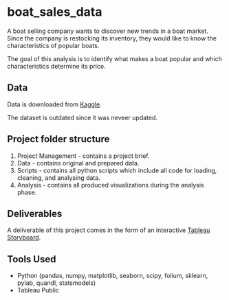 # boat_sales_data

A boat selling company wants to discover new trends in a boat market.
Since the company is restocking its inventory, they would like to know the characteristics of popular boats.

The goal of this analysis is to identify what makes a boat popular and which characteristics determine its price.

## Data

Data is downloaded from [Kaggle](https://www.kaggle.com/datasets/karthikbhandary2/boat-sales?resource=download).

The dataset is outdated since it was neveer updated.

## Project folder structure

01. Project Management - contains a project brief.
02. Data - contains original and prepared data.
03. Scripts - contains all python scripts which include all code for loading, cleaning, and analysing data.
04. Analysis - contains all produced visualizations during the analysis phase.

## Deliverables

A deliverable of this project comes in the form of an interactive [Tableau Storyboard](https://public.tableau.com/views/Boatsales/BoatSalesAnalysis?:language=en-US&publish=yes&:display_count=n&:origin=viz_share_link).

## Tools Used

* Python (pandas, numpy, matplotlib, seaborn, scipy, folium, sklearn, pylab, quandl, statsmodels)
* Tableau Public
